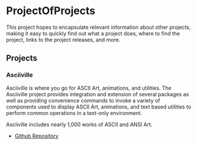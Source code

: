 # ProjectOfProjects

This project hopes to encapsulate relevant information about other projects, making it easy to quickly find out what a project does, where to find the project, links to the project releases, and more.

## Projects

### Asciiville

Asciiville is where you go for ASCII Art, animations, and utilities. The Asciiville project provides integration and extension of several packages as well as providing convenience commands to invoke a variety of components used to display ASCII Art, animations, and text based utilities to perform common operations in a text-only environment.

Asciiville includes nearly 1,000 works of ASCII and ANSI Art.

- [Github Repository](https://github.com/doctorfree/Asciiville#readme)
